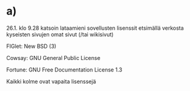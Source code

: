 # a)

26.1. klo 9.28 katsoin lataamieni sovellusten lisenssit etsimällä verkosta kyseisten sivujen omat sivut (/tai wikisivut)

FIGlet: New BSD (3)

Cowsay: GNU General Public License

Fortune:  GNU Free Documentation License 1.3

Kaikki kolme ovat vapaita lisenssejä

